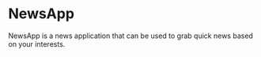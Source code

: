 # NewsApp
NewsApp is a news application that can be used to grab quick news based on your interests.

